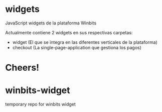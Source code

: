 widgets
=======

JavaScript widgets de la plataforma Winbits

Actualmente contiene 2 widgets en sus respectivas carpetas:

- widget (El que se integra en las diferentes verticales de la plataforma)
- checkout (La single-page-application que gestiona los pagos)

Cheers!
=======
# winbits-widget
temporary repo for winbits widget
